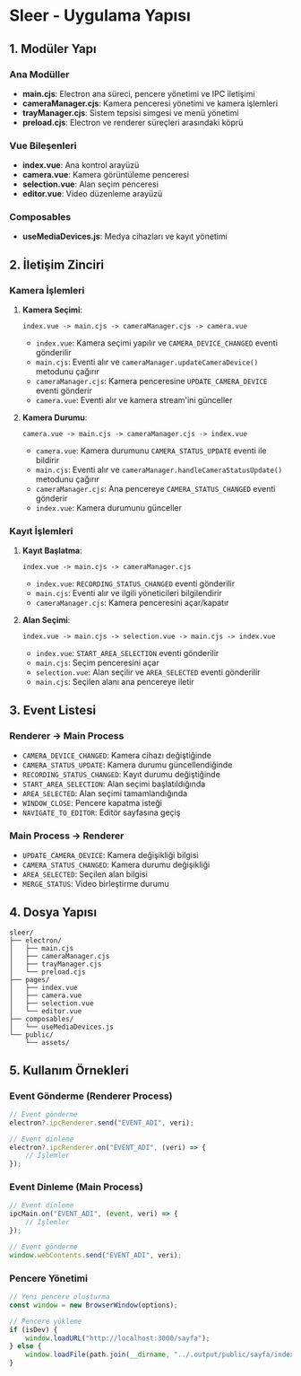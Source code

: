 # Sleer - Uygulama Yapısı

## 1. Modüler Yapı

### Ana Modüller

- **main.cjs**: Electron ana süreci, pencere yönetimi ve IPC iletişimi
- **cameraManager.cjs**: Kamera penceresi yönetimi ve kamera işlemleri
- **trayManager.cjs**: Sistem tepsisi simgesi ve menü yönetimi
- **preload.cjs**: Electron ve renderer süreçleri arasındaki köprü

### Vue Bileşenleri

- **index.vue**: Ana kontrol arayüzü
- **camera.vue**: Kamera görüntüleme penceresi
- **selection.vue**: Alan seçim penceresi
- **editor.vue**: Video düzenleme arayüzü

### Composables

- **useMediaDevices.js**: Medya cihazları ve kayıt yönetimi

## 2. İletişim Zinciri

### Kamera İşlemleri

1. **Kamera Seçimi**:

   ```
   index.vue -> main.cjs -> cameraManager.cjs -> camera.vue
   ```

   - `index.vue`: Kamera seçimi yapılır ve `CAMERA_DEVICE_CHANGED` eventi gönderilir
   - `main.cjs`: Eventi alır ve `cameraManager.updateCameraDevice()` metodunu çağırır
   - `cameraManager.cjs`: Kamera penceresine `UPDATE_CAMERA_DEVICE` eventi gönderir
   - `camera.vue`: Eventi alır ve kamera stream'ini günceller

2. **Kamera Durumu**:
   ```
   camera.vue -> main.cjs -> cameraManager.cjs -> index.vue
   ```
   - `camera.vue`: Kamera durumunu `CAMERA_STATUS_UPDATE` eventi ile bildirir
   - `main.cjs`: Eventi alır ve `cameraManager.handleCameraStatusUpdate()` metodunu çağırır
   - `cameraManager.cjs`: Ana pencereye `CAMERA_STATUS_CHANGED` eventi gönderir
   - `index.vue`: Kamera durumunu günceller

### Kayıt İşlemleri

1. **Kayıt Başlatma**:

   ```
   index.vue -> main.cjs -> cameraManager.cjs
   ```

   - `index.vue`: `RECORDING_STATUS_CHANGED` eventi gönderilir
   - `main.cjs`: Eventi alır ve ilgili yöneticileri bilgilendirir
   - `cameraManager.cjs`: Kamera penceresini açar/kapatır

2. **Alan Seçimi**:
   ```
   index.vue -> main.cjs -> selection.vue -> main.cjs -> index.vue
   ```
   - `index.vue`: `START_AREA_SELECTION` eventi gönderilir
   - `main.cjs`: Seçim penceresini açar
   - `selection.vue`: Alan seçilir ve `AREA_SELECTED` eventi gönderilir
   - `main.cjs`: Seçilen alanı ana pencereye iletir

## 3. Event Listesi

### Renderer -> Main Process

- `CAMERA_DEVICE_CHANGED`: Kamera cihazı değiştiğinde
- `CAMERA_STATUS_UPDATE`: Kamera durumu güncellendiğinde
- `RECORDING_STATUS_CHANGED`: Kayıt durumu değiştiğinde
- `START_AREA_SELECTION`: Alan seçimi başlatıldığında
- `AREA_SELECTED`: Alan seçimi tamamlandığında
- `WINDOW_CLOSE`: Pencere kapatma isteği
- `NAVIGATE_TO_EDITOR`: Editör sayfasına geçiş

### Main Process -> Renderer

- `UPDATE_CAMERA_DEVICE`: Kamera değişikliği bilgisi
- `CAMERA_STATUS_CHANGED`: Kamera durumu değişikliği
- `AREA_SELECTED`: Seçilen alan bilgisi
- `MERGE_STATUS`: Video birleştirme durumu

## 4. Dosya Yapısı

```
sleer/
├── electron/
│   ├── main.cjs
│   ├── cameraManager.cjs
│   ├── trayManager.cjs
│   └── preload.cjs
├── pages/
│   ├── index.vue
│   ├── camera.vue
│   ├── selection.vue
│   └── editor.vue
├── composables/
│   └── useMediaDevices.js
└── public/
    └── assets/
```

## 5. Kullanım Örnekleri

### Event Gönderme (Renderer Process)

```javascript
// Event gönderme
electron?.ipcRenderer.send("EVENT_ADI", veri);

// Event dinleme
electron?.ipcRenderer.on("EVENT_ADI", (veri) => {
	// İşlemler
});
```

### Event Dinleme (Main Process)

```javascript
// Event dinleme
ipcMain.on("EVENT_ADI", (event, veri) => {
	// İşlemler
});

// Event gönderme
window.webContents.send("EVENT_ADI", veri);
```

### Pencere Yönetimi

```javascript
// Yeni pencere oluşturma
const window = new BrowserWindow(options);

// Pencere yükleme
if (isDev) {
	window.loadURL("http://localhost:3000/sayfa");
} else {
	window.loadFile(path.join(__dirname, "../.output/public/sayfa/index.html"));
}
```
